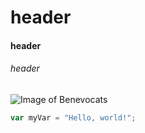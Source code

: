# header
#### header
###### header

![Image of Benevocats](https://octodex.github.com/images/benevocats.png)

``` javascript
var myVar = "Hello, world!";
```
